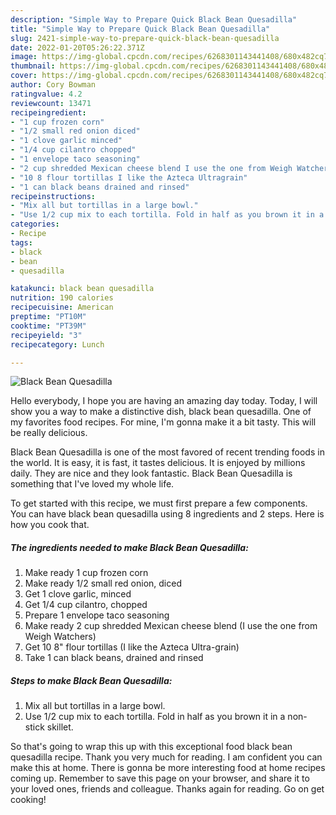 ```yaml
---
description: "Simple Way to Prepare Quick Black Bean Quesadilla"
title: "Simple Way to Prepare Quick Black Bean Quesadilla"
slug: 2421-simple-way-to-prepare-quick-black-bean-quesadilla
date: 2022-01-20T05:26:22.371Z
image: https://img-global.cpcdn.com/recipes/6268301143441408/680x482cq70/black-bean-quesadilla-recipe-main-photo.jpg
thumbnail: https://img-global.cpcdn.com/recipes/6268301143441408/680x482cq70/black-bean-quesadilla-recipe-main-photo.jpg
cover: https://img-global.cpcdn.com/recipes/6268301143441408/680x482cq70/black-bean-quesadilla-recipe-main-photo.jpg
author: Cory Bowman
ratingvalue: 4.2
reviewcount: 13471
recipeingredient:
- "1 cup frozen corn"
- "1/2 small red onion diced"
- "1 clove garlic minced"
- "1/4 cup cilantro chopped"
- "1 envelope taco seasoning"
- "2 cup shredded Mexican cheese blend I use the one from Weigh Watchers"
- "10 8 flour tortillas I like the Azteca Ultragrain"
- "1 can black beans drained and rinsed"
recipeinstructions:
- "Mix all but tortillas in a large bowl."
- "Use 1/2 cup mix to each tortilla. Fold in half as you brown it in a non-stick skillet."
categories:
- Recipe
tags:
- black
- bean
- quesadilla

katakunci: black bean quesadilla 
nutrition: 190 calories
recipecuisine: American
preptime: "PT10M"
cooktime: "PT39M"
recipeyield: "3"
recipecategory: Lunch

---
```



![Black Bean Quesadilla](https://img-global.cpcdn.com/recipes/6268301143441408/680x482cq70/black-bean-quesadilla-recipe-main-photo.jpg)

Hello everybody, I hope you are having an amazing day today. Today, I will show you a way to make a distinctive dish, black bean quesadilla. One of my favorites food recipes. For mine, I'm gonna make it a bit tasty. This will be really delicious.

Black Bean Quesadilla is one of the most favored of recent trending foods in the world. It is easy, it is fast, it tastes delicious. It is enjoyed by millions daily. They are nice and they look fantastic. Black Bean Quesadilla is something that I've loved my whole life.




To get started with this recipe, we must first prepare a few components. You can have black bean quesadilla using 8 ingredients and 2 steps. Here is how you cook that.

<!--inarticleads1-->

##### The ingredients needed to make Black Bean Quesadilla:

1. Make ready 1 cup frozen corn
1. Make ready 1/2 small red onion, diced
1. Get 1 clove garlic, minced
1. Get 1/4 cup cilantro, chopped
1. Prepare 1 envelope taco seasoning
1. Make ready 2 cup shredded Mexican cheese blend (I use the one from Weigh Watchers)
1. Get 10 8&#34; flour tortillas (I like the Azteca Ultra-grain)
1. Take 1 can black beans, drained and rinsed




<!--inarticleads2-->

##### Steps to make Black Bean Quesadilla:

1. Mix all but tortillas in a large bowl.
1. Use 1/2 cup mix to each tortilla. Fold in half as you brown it in a non-stick skillet.




So that's going to wrap this up with this exceptional food black bean quesadilla recipe. Thank you very much for reading. I am confident you can make this at home. There is gonna be more interesting food at home recipes coming up. Remember to save this page on your browser, and share it to your loved ones, friends and colleague. Thanks again for reading. Go on get cooking!

